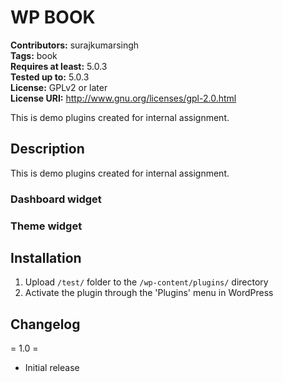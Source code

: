 # WP BOOK #
**Contributors:** surajkumarsingh <br />
**Tags:** book <br />
**Requires at least:** 5.0.3 <br />
**Tested up to:** 5.0.3 <br />
**License:** GPLv2 or later <br />
**License URI:** http://www.gnu.org/licenses/gpl-2.0.html

This is demo plugins created for internal assignment.

## Description ##

This is demo plugins created for internal assignment.

### Dashboard widget ###


### Theme widget ###


## Installation ##

1. Upload `/test/` folder to the `/wp-content/plugins/` directory
2. Activate the plugin through the 'Plugins' menu in WordPress

## Changelog ##

= 1.0 =
* Initial release
